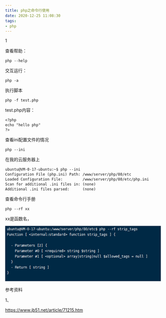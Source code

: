 ```yaml
---
title: php之命令行使用
date: 2020-12-25 11:08:30
tags:
- php
---
```


1

查看帮助：

```
php --help
```

交互运行：

```
php -a
```

执行脚本

```
php -f test.php
```

test.php内容：

```
<?php
echo "hello php"
?>
```

查看ini配置文件的情况

```
php --ini
```

在我的云服务器上

```
ubuntu@VM-0-17-ubuntu:~$ php --ini
Configuration File (php.ini) Path: /www/server/php/80/etc
Loaded Configuration File:         /www/server/php/80/etc/php.ini
Scan for additional .ini files in: (none)
Additional .ini files parsed:      (none)
```

查看命令行手册

```
php --rf xx
```

xx是函数名，

![image-20201225111322916](../images/playopenwrt_pic/image-20201225111322916.png)





参考资料

1、

https://www.jb51.net/article/71215.htm